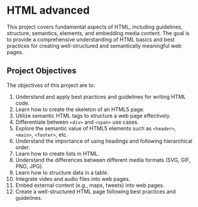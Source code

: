 # HTML advanced

This project covers fundamental aspects of HTML, including guidelines, structure, semantics, elements, and embedding media content. The goal is to provide a comprehensive understanding of HTML basics and best practices for creating well-structured and semantically meaningful web pages.

## Project Objectives

The objectives of this project are to:

1. Understand and apply best practices and guidelines for writing HTML code.
2. Learn how to create the skeleton of an HTML5 page.
3. Utilize semantic HTML tags to structure a web page effectively.
4. Differentiate between `<div>` and `<span>` use cases.
5. Explore the semantic value of HTML5 elements such as `<header>`, `<main>`, `<footer>`, etc.
6. Understand the importance of using headings and following hierarchical order.
7. Learn how to create lists in HTML.
8. Understand the differences between different media formats (SVG, GIF, PNG, JPG).
9. Learn how to structure data in a table.
10. Integrate video and audio files into web pages.
11. Embed external content (e.g., maps, tweets) into web pages.
12. Create a well-structured HTML page following best practices and guidelines.
